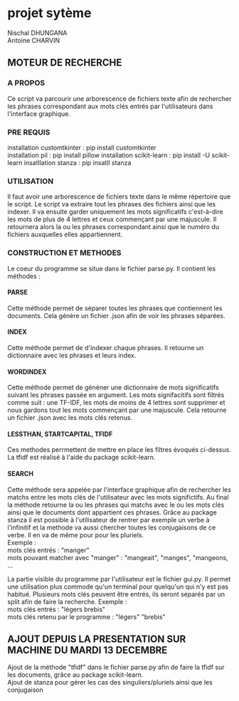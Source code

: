 # projet sytème  
Nischal DHUNGANA  
Antoine CHARVIN

## MOTEUR DE RECHERCHE

### A PROPOS
Ce script va parcourir une arborescence de fichiers texte afin de rechercher les phrases correspondant aux mots clés entrés par l'utilisateurs dans
l'interface graphique.

### PRE REQUIS
installation customtkinter : pip install customtkinter  
installation pil : pip install pillow
installation scikit-learn : pip install -U scikit-learn
insatllation stanza : pip insatll stanza

### UTILISATION 
Il faut avoir une arborescence de fichiers texte dans le même répertoire que le script.
Le script va extraire tout les phrases des fichiers ainsi que les indexer. Il va ensuite garder uniquement les mots significatifs c'est-à-dire
les mots de plus de 4 lettres et ceux commençant par une majuscule.
Il retournera alors la ou les phrases correspondant ainsi que le numéro du fichiers auxquelles elles appartiennent.  

### CONSTRUCTION ET METHODES
Le coeur du programme se situe dans le fichier parse.py. Il contient les méthodes : 
#### PARSE
Cette méthode permet de séparer toutes les phrases que contiennent les documents. Cela génère un fichier .json afin de voir les phrases séparées.

#### INDEX
Cette méthode permet de d'indexer chaque phrases. Il retourne un dictionnaire avec les phrases et leurs index.

#### WORDINDEX
Cette méthode permet de généner une dictionnaire de mots significatifs suivant les phrases passée en argument. Les mots signifacitifs sont filtrés comme suit : une TF-IDF, les mots de moins de 4 lettres sont supprimer et nous gardons tout les mots commençant par une majuscule. Cela retourne un fichier .json avec les mots clés retenus.

#### LESSTHAN, STARTCAPITAL, TFIDF
Ces methodes perrmettent de mettre en place les filtres évoqués ci-dessus. La tfidf est réalisé à l'aide du package scikit-learn.

#### SEARCH
Cette méthode sera appelée par l'interface graphique afin de rechercher les matchs entre les mots clés de l'utilisateur avec les mots significtifs. Au final la méthode retourne la ou les phrases qui matchs avec le ou les mots clés ainsi que le documents dont appartient ces phrases. Grâce au package stanza il est possible à l'utilisateur de rentrer par exemple un verbe à l'infinitif et la methode va aussi chercher toutes les conjugaisons de ce verbe. Il en va de même pour pour les pluriels.  
Exemple :  
mots clés entrés : "manger"  
mots pouvant matcher avec "manger" : "mangeait", "manges", "mangeons, ... 

La partie visible du programme par l'utilisateur est le fichier gui.py. Il permet une utilisation plus commode qu'un terminal pour quelqu'un qui n'y est pas habitué. Plusieurs mots clés peuvent être entrés, ils seront séparés par un split afin de faire la recherche. Exemple :  
mots clés entrés : "légers brebis"  
mots clés retenu par le programme : "légers" "brebis"  


## AJOUT DEPUIS LA PRESENTATION SUR MACHINE DU MARDI 13 DECEMBRE
Ajout de la méthode "tfidf" dans le fichier parse.py afin de faire la tfidf sur les documents, grâce au package scikit-learn.  
Ajout de stanza pour gérer les cas des singuliers/pluriels ainsi que les conjugaison

